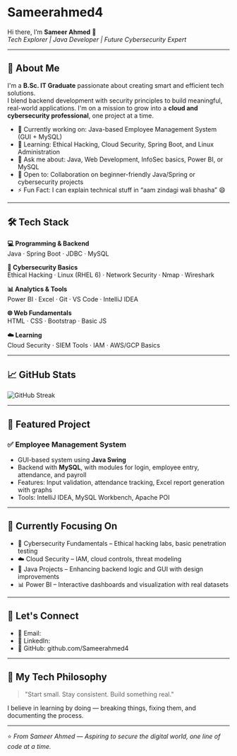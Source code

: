 # Sameerahmed4

Hi there, I’m **Sameer Ahmed** 👋  
_Tech Explorer | Java Developer | Future Cybersecurity Expert_

---

## 🚀 About Me

I'm a **B.Sc. IT Graduate** passionate about creating smart and efficient tech solutions.  
I blend backend development with security principles to build meaningful, real-world applications. I'm on a mission to grow into a **cloud and cybersecurity professional**, one project at a time.

- 🔭 Currently working on: Java-based Employee Management System (GUI + MySQL)
- 🌱 Learning: Ethical Hacking, Cloud Security, Spring Boot, and Linux Administration
- 💬 Ask me about: Java, Web Development, InfoSec basics, Power BI, or MySQL
- 👯 Open to: Collaboration on beginner-friendly Java/Spring or cybersecurity projects
- ⚡ Fun Fact: I can explain technical stuff in “aam zindagi wali bhasha” 😄

---

## 🛠️ Tech Stack

**💻 Programming & Backend**  
Java · Spring Boot · JDBC · MySQL

**🔐 Cybersecurity Basics**  
Ethical Hacking · Linux (RHEL 6) · Network Security · Nmap · Wireshark

**📊 Analytics & Tools**  
Power BI · Excel · Git · VS Code · IntelliJ IDEA

**🌐 Web Fundamentals**  
HTML · CSS · Bootstrap · Basic JS

**☁️ Learning**  
Cloud Security · SIEM Tools · IAM · AWS/GCP Basics

---

## 📈 GitHub Stats

![GitHub Streak](https://github-readme-streak-stats.herokuapp.com/?user=sameerahmeddev&theme=dark&hide_border=false)

---

## 💼 Featured Project

### ✅ Employee Management System
- GUI-based system using **Java Swing**  
- Backend with **MySQL**, with modules for login, employee entry, attendance, and payroll  
- Features: Input validation, attendance tracking, Excel report generation with graphs  
- Tools: IntelliJ IDEA, MySQL Workbench, Apache POI

---

## 🌟 Currently Focusing On

- 🧠 Cybersecurity Fundamentals – Ethical hacking labs, basic penetration testing  
- ☁️ Cloud Security – IAM, cloud controls, threat modeling  
- 🧰 Java Projects – Enhancing backend logic and GUI with design improvements  
- 📊 Power BI – Interactive dashboards and visualization with real datasets

---

## 🤝 Let's Connect

- 📧 Email:    
- 💼 LinkedIn: 
- 📂 GitHub: github.com/Sameerahmed4
---

## 💭 My Tech Philosophy

> "Start small. Stay consistent. Build something real."  

I believe in learning by doing — breaking things, fixing them, and documenting the process.

---

⭐️ _From Sameer Ahmed — Aspiring to secure the digital world, one line of code at a time._
